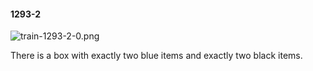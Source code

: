 #### 1293-2
![train-1293-2-0.png](https://github.com/lil-lab/nlvr/raw/master/nlvr/train/images/59/train-1293-2-0.png "train-1293-2-0.png")

There is a box with exactly two blue items and exactly two black items.